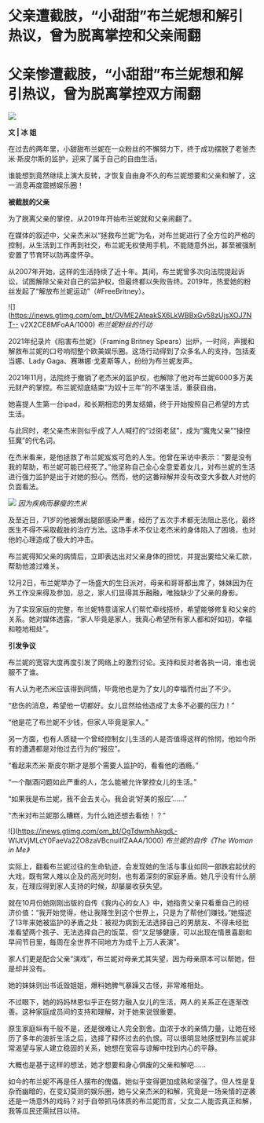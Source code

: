 # 父亲遭截肢，“小甜甜”布兰妮想和解引热议，曾为脱离掌控和父亲闹翻

# 父亲惨遭截肢，“小甜甜”布兰妮想和解引热议，曾为脱离掌控双方闹翻

![](https://inews.gtimg.com/om_bt/OY3fwcSaQqJWWpNM1GbUD6D-mnbmfXI8EwxNrDauN6cb8AA/1000)

**文 | 冰 姐**

在过去的两年里，小甜甜布兰妮在一众粉丝的不懈努力下，终于成功摆脱了老爸杰米·斯皮尔斯的监护，迎来了属于自己的自由生活。

谁能想到竟然继续上演大反转，才恢复自由身不久的布兰妮想要和父亲和解了，这一消息再度震撼娱乐圈！

**被截肢的父亲**

为了脱离父亲的掌控，从2019年开始布兰妮就和父亲闹翻了。

在媒体的叙述中，父亲杰米以“拯救布兰妮”为名，对布兰妮进行了全方位的严格的控制，从生活到工作再到社交，布兰妮无权使用手机，不能随意外出，甚至被强制安置了节育环以防再度怀孕。

从2007年开始，这样的生活持续了近十年。其间，布兰妮曾多次向法院提起诉讼，试图解除父亲对自己的监护权，但最终都以失败告终。2019年，热爱她的粉丝发起了“解放布兰妮运动”（#FreeBritney）。

![](https://inews.gtimg.com/om_bt/OVME2AteakSX6LkWBBxGv58zUjsXOJ7NT--
v2X2CE8MFoAA/1000) _布兰妮粉丝的行动_

2021年纪录片《陷害布兰妮》（Framing Britney
Spears）出炉，一时间，声援和解救布兰妮的口号响彻整个欧美娱乐圈。这场行动得到了众多名人的支持，包括麦当娜、Lady
Gaga、赛琳娜·戈麦斯等人，纷纷为布兰妮发声。

2021年11月，法院终于撤销了老杰米的监护权，也解除了他对布兰妮6000多万美元财产的掌控。布兰妮彻底结束“为奴十三年”的不堪生活，重获自由。

她喜提人生第一台ipad，和长期相恋的男友结婚，终于开始按照自己希望的方式生活。

与此同时，老父亲杰米则似乎成了人人喊打的“过街老鼠”，成为“魔鬼父亲”“操控狂魔”的代名词。

在杰米看来，是他拯救了布兰妮岌岌可危的人生。他曾在采访中表示：“要是没有我的帮助，布兰妮可能已经死了。”他坚称自己全心全意爱着女儿，对布兰妮的生活进行强力监护是出于对她的担心。然而，他的这番辩解并没有改变大多数人对他的负面看法。

![](https://inews.gtimg.com/om_bt/OswtuimNJSZlOO6FJy0fIwFUNSOZre77N1VrMX3fV29FoAA/1000)
_因为疾病而暴瘦的杰米_

及至近日，71岁的他被爆出腿部感染严重，经历了五次手术都无法阻止恶化，最终医生不得不采取截肢的治疗方法。这场手术不仅让老杰米的身体陷入了困境，也对他的心理造成了极大的冲击。

布兰妮得知父亲的病情后，立即表达出对父亲身体的担忧，并提出要给父亲汇款，帮助他渡过难关。

12月2日，布兰妮举办了一场盛大的生日派对，母亲和哥哥都出席了，妹妹因为在外工作没来得及参加，总之，家人们显得其乐融融，唯独缺少了父亲的身影。

为了实现家庭的完整，布兰妮特意请家人们帮忙牵线搭桥，希望能够修复和父亲的关系。她对媒体透露，“家人毕竟是家人，我真心希望所有家人都和好如初，幸福和睦地相处”。

**引发争议**

布兰妮的宽容大度再度引发了网络上的激烈讨论。支持和反对者各执一词，谁也说服不了谁。

有人认为老杰米应该得到同情，毕竟他也是为了女儿的幸福而付出了不少。

“悲伤的消息，希望他一切都好。女儿显然给他造成了太多不必要的压力！”

“他是花了布兰妮不少钱，但家人毕竟是家人。”

另一方面，也有人质疑一个曾经控制女儿生活的人是否值得这样的怜悯，他如今所有的遭遇都是对他过去行为的“报应”。

“看起来杰米·斯皮尔斯才是那个需要人监护的，看看他的酒瘾。”

“一个酗酒问题如此严重的人，怎么能被允许掌控女儿的生活。”

“如果我是布兰妮，我不会去关心。我会说‘好美的报应’……”

“杰米对布兰妮那么糟糕，为什么她还想去看他！？”

![](https://inews.gtimg.com/om_bt/OgTdwmhAkgdL-
WIJtVjMLcY0FaeVa2ZO8zaVBcnuiIfZAAA/1000) _布兰妮的自传《The Woman in Me》_

实际上，翻看布兰妮过往的生命轨迹，会发现她的生活与事业如同一部跌宕起伏的大戏，既有常人难以企及的高光时刻，也有着深刻的家庭矛盾。她几乎没有什么朋友，在理应得到家人支持的时候，却屡屡收获失望。

就在10月份她刚刚出版的自传《我内心的女人》中，她指责父亲只看重自己的经济价值：“我开始觉得，他让我降生到这个世界上，只是为了帮他们赚钱。”她描述了13年来她被监护的矛盾之处：被视为病到无法选择自己的男朋友、不得未经批准看望两个孩子、无法选择自己的饭菜，但“又足够健康，可以出现在情景喜剧和早间节目里，每周在全世界不同地方为成千上万人表演”。

家人们更是配合父亲“演戏”，布兰妮对母亲尤其失望，因为母亲原本可以帮她，但是却并没有。

她的妹妹则出书诋毁姐姐，爆料她脾气暴躁又古怪，非常难相处。

不过眼下，她的妈妈林恩似乎正在努力融入女儿的生活，两人的关系正在逐渐改善。这种家庭成员间的支持和理解，对于她来说很重要。

原生家庭纵有千般不是，还是很难让人完全割舍。血浓于水的亲情力量，让她在经历了多年的波折生活之后，选择了释怀过去的仇恨。可以很明显地感觉到布兰妮非常渴望与家人建立稳固的关系，她想在宽容与谅解中找到内心的平静。

大概也是基于这样的想法，她才想要和身心俱废的父亲和解吧……

如今的布兰妮不再是任人摆布的傀儡，她似乎变得更加成熟和坚强了。但人性是复杂而幽暗的，在变幻莫测的娱乐圈，她与父亲杰米的和解，究竟是一场亲情的逆袭还是一场意外的戏码？对于自带抓马体质的布兰妮而言，父女二人能否真正和解，我等瓜民还需拭目以待。

